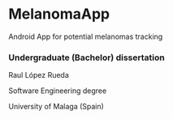 # MelanomaApp
Android App for potential melanomas tracking

### Undergraduate (Bachelor) dissertation
Raul López Rueda

Software Engineering degree

University of Malaga (Spain)
